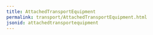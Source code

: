 ```yaml
---
title: AttachedTransportEquipment
permalink: transport/AttachedTransportEquipment.html
jsonid: attachedtransportequipment
---
```

